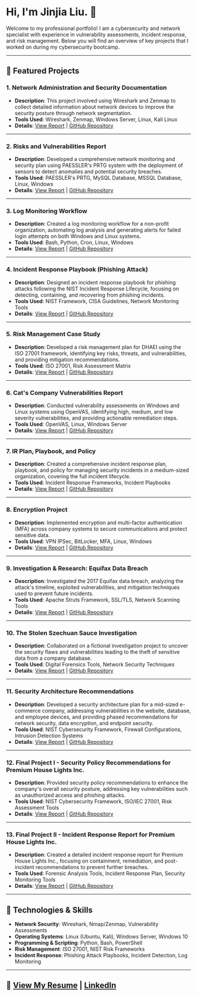 # Hi, I'm Jinjia Liu. 👋
Welcome to my professional portfolio! I am a cybersecurity and network specialist with experience in vulnerability assessments, incident response, and risk management. Below you will find an overview of key projects that I worked on during my cybersecurity bootcamp.

---

## 🔐 Featured Projects

### 1. **Network Administration and Security Documentation**
- **Description**: This project involved using Wireshark and Zenmap to collect detailed information about network devices to improve the security posture through network segmentation.
- **Tools Used**: Wireshark, Zenmap, Windows Server, Linux, Kali Linux
- **Details**: [View Report](#) | [GitHub Repository](#)

---

### 2. **Risks and Vulnerabilities Report**
- **Description**: Developed a comprehensive network monitoring and security plan using PAESSLER's PRTG system with the deployment of sensors to detect anomalies and potential security breaches.
- **Tools Used**: PAESSLER's PRTG, MySQL Database, MSSQL Database, Linux, Windows
- **Details**: [View Report](#) | [GitHub Repository](#)

---

### 3. **Log Monitoring Workflow**
- **Description**: Created a log monitoring workflow for a non-profit organization, automating log analysis and generating alerts for failed login attempts on both Windows and Linux systems.
- **Tools Used**: Bash, Python, Cron, Linux, Windows
- **Details**: [View Report](#) | [GitHub Repository](#)

---

### 4. **Incident Response Playbook (Phishing Attack)**
- **Description**: Designed an incident response playbook for phishing attacks following the NIST Incident Response Lifecycle, focusing on detecting, containing, and recovering from phishing incidents.
- **Tools Used**: NIST Framework, CISA Guidelines, Network Monitoring Tools
- **Details**: [View Report](#) | [GitHub Repository](#)

---

### 5. **Risk Management Case Study**
- **Description**: Developed a risk management plan for DHAEI using the ISO 27001 framework, identifying key risks, threats, and vulnerabilities, and providing mitigation recommendations.
- **Tools Used**: ISO 27001, Risk Assessment Matrix
- **Details**: [View Report](#) | [GitHub Repository](#)

---

### 6. **Cat's Company Vulnerabilities Report**
- **Description**: Conducted vulnerability assessments on Windows and Linux systems using OpenVAS, identifying high, medium, and low severity vulnerabilities, and providing actionable remediation steps.
- **Tools Used**: OpenVAS, Linux, Windows Server
- **Details**: [View Report](#) | [GitHub Repository](#)

---

### 7. **IR Plan, Playbook, and Policy**
- **Description**: Created a comprehensive incident response plan, playbook, and policy for managing security incidents in a medium-sized organization, covering the full incident lifecycle.
- **Tools Used**: Incident Response Frameworks, Incident Playbooks
- **Details**: [View Report](#) | [GitHub Repository](#)

---

### 8. **Encryption Project**
- **Description**: Implemented encryption and multi-factor authentication (MFA) across company systems to secure communications and protect sensitive data.
- **Tools Used**: VPN IPSec, BitLocker, MFA, Linux, Windows
- **Details**: [View Report](#) | [GitHub Repository](#)

---

### 9. **Investigation & Research: Equifax Data Breach**
- **Description**: Investigated the 2017 Equifax data breach, analyzing the attack's timeline, exploited vulnerabilities, and mitigation techniques used to prevent future incidents.
- **Tools Used**: Apache Struts Framework, SSL/TLS, Network Scanning Tools
- **Details**: [View Report](#) | [GitHub Repository](#)

---

### 10. **The Stolen Szechuan Sauce Investigation**
- **Description**: Collaborated on a fictional investigation project to uncover the security flaws and vulnerabilities leading to the theft of sensitive data from a company database.
- **Tools Used**: Digital Forensics Tools, Network Security Techniques
- **Details**: [View Report](#) | [GitHub Repository](#)

---

### 11. **Security Architecture Recommendations**
- **Description**: Developed a security architecture plan for a mid-sized e-commerce company, addressing vulnerabilities in the website, database, and employee devices, and providing phased recommendations for network security, data encryption, and endpoint security.
- **Tools Used**: NIST Cybersecurity Framework, Firewall Configurations, Intrusion Detection Systems
- **Details**: [View Report](#) | [GitHub Repository](#)

---

### 12. **Final Project I - Security Policy Recommendations for Premium House Lights Inc.**
- **Description**: Provided security policy recommendations to enhance the company's overall security posture, addressing key vulnerabilities such as unauthorized access and phishing attacks.
- **Tools Used**: NIST Cybersecurity Framework, ISO/IEC 27001, Risk Assessment Tools
- **Details**: [View Report](#) | [GitHub Repository](#)

---

### 13. **Final Project II - Incident Response Report for Premium House Lights Inc.**
- **Description**: Created a detailed incident response report for Premium House Lights Inc., focusing on containment, remediation, and post-incident recommendations to prevent further breaches.
- **Tools Used**: Forensic Analysis Tools, Incident Response Plan, Security Monitoring Tools
- **Details**: [View Report](#) | [GitHub Repository](#)

---

## 🔧 Technologies & Skills
- **Network Security**: Wireshark, Nmap/Zenmap, Vulnerability Assessments
- **Operating Systems**: Linux (Ubuntu, Kali), Windows Server, Windows 10
- **Programming & Scripting**: Python, Bash, PowerShell
- **Risk Management**: ISO 27001, NIST Risk Frameworks
- **Incident Response**: Phishing Attack Playbooks, Incident Detection, Log Monitoring

---

## 📄 [View My Resume](#) | [LinkedIn](#)


